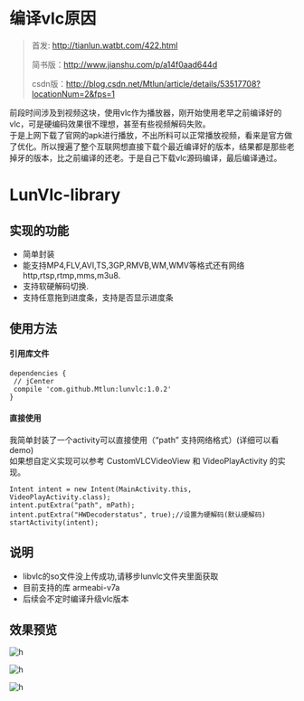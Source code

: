 # 编译vlc原因

> 首发: http://tianlun.watbt.com/422.html
> 
> 简书版：http://www.jianshu.com/p/a14f0aad644d
> 
> csdn版：http://blog.csdn.net/Mtlun/article/details/53517708?locationNum=2&fps=1

前段时间涉及到视频这块，使用vlc作为播放器，刚开始使用老早之前编译好的vlc，可是硬编码效果很不理想，甚至有些视频解码失败。  
于是上网下载了官网的apk进行播放，不出所料可以正常播放视频，看来是官方做了优化。所以搜遍了整个互联网想直接下载个最近编译好的版本，结果都是那些老掉牙的版本，比之前编译的还老。于是自己下载vlc源码编译，最后编译通过。 

# LunVlc-library
## 实现的功能

* 简单封装
* 能支持MP4,FLV,AVI,TS,3GP,RMVB,WM,WMV等格式还有网络http,rtsp,rtmp,mms,m3u8.
* 支持软硬解码切换.
* 支持任意拖到进度条，支持是否显示进度条

## 使用方法 
#### 引用库文件 
    dependencies {    
     // jCenter
     compile 'com.github.Mtlun:lunvlc:1.0.2'
    }
#### 直接使用
我简单封装了一个activity可以直接使用（“path” 支持网络格式）(详细可以看demo)      
如果想自定义实现可以参考 CustomVLCVideoView 和 VideoPlayActivity 的实现。

    Intent intent = new Intent(MainActivity.this, VideoPlayActivity.class);
    intent.putExtra("path", mPath);
    intent.putExtra("HWDecoderstatus", true);//设置为硬解码(默认硬解码)
    startActivity(intent);

## 说明
* libvlc的so文件没上传成功,请移步lunvlc文件夹里面获取
* 目前支持的库 armeabi-v7a
* 后续会不定时编译升级vlc版本

## 效果预览
![h](https://github.com/Mtlun/LunVlc/blob/master/screenshots/m.png?raw=true)

![h](https://github.com/Mtlun/LunVlc/blob/master/screenshots/v.png?raw=true)

![h](https://github.com/Mtlun/LunVlc/blob/master/screenshots/h.png?raw=true)

